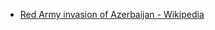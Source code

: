 - [Red Army invasion of Azerbaijan - Wikipedia](https://en.wikipedia.org/wiki/Red_Army_invasion_of_Azerbaijan)